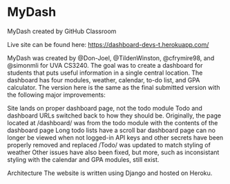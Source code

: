 # MyDash

MyDash created by GitHub Classroom

Live site can be found here: https://dashboard-devs-t.herokuapp.com/

MyDash was created by  @Don-Joel, @TildenWinston, @cfrymire98, and @simonmli for UVA CS3240. The goal was to create a dashboard for students that puts useful information in a single central location. The dashboard has four modules, weather, calendar, to-do list, and GPA calculator. The version here is the same as the final submitted version with the following major improvements:

Site lands on proper dashboard page, not the todo module
Todo and dashboard URLs switched back to how they should be. Originally, the page located at /dashboard/ was from the todo module with the contents of the dashboard page
Long todo lists have a scroll bar
dashboard page can no longer be viewed when not logged-in
API keys and other secrets have been properly removed and replaced
/Todo/ was updated to match styling of weather
Other issues have also been fixed, but more, such as inconsistant styling with the calendar and GPA modules, still exist.

Architecture
The website is written using Django and hosted on Heroku.

